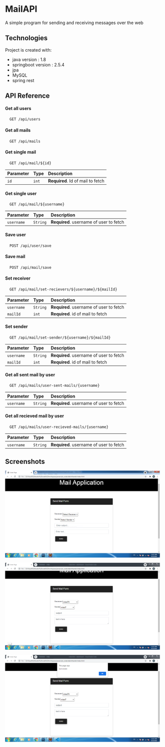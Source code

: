 # MailAPI

A simple program for sending and receiving messages over the web

## Technologies
Project is created with:

* java version : 1.8
* springboot version : 2.5.4
* jpa
* MySQL
* spring rest


## API Reference

#### Get all users

```http
  GET /api/users
```

#### Get all mails

```http
  GET /api/mails
```

#### Get single mail

```http
  GET /api/mail/${id}
```

| Parameter | Type     | Description                       |
| :-------- | :------- | :-------------------------------- |
| `id`      | `int` | **Required**. Id of mail to fetch |

#### Get single user

```http
  GET /api/mail/${username}
```

| Parameter | Type     | Description                       |
| :-------- | :------- | :-------------------------------- |
| `username`      | `String` | **Required**. username of user to fetch |

#### Save user

```http
  POST /api/user/save
```

#### Save mail

```http
  POST /api/mail/save
```  

#### Set receiver

```http
  GET /api/mail/set-recievers/${username}/${mailId}
```

| Parameter | Type     | Description                       |
| :-------- | :------- | :-------------------------------- |
| `username`      | `String` | **Required**. username of user to fetch |
| `mailId`     | `int` | **Required**. id of mail to fetch |

#### Set sender

```http
  GET /api/mail/set-sender/${username}/${mailId}
```

| Parameter | Type     | Description                       |
| :-------- | :------- | :-------------------------------- |
| `username`      | `String` | **Required**. username of user to fetch |
| `mailId`     | `int` | **Required**. id of mail to fetch |

#### Get all sent mail by user

```http
  GET /api/mails/user-sent-mails/{username}
```

| Parameter | Type     | Description                       |
| :-------- | :------- | :-------------------------------- |
| `username`      | `String` | **Required**. username of user to fetch |

#### Get all recieved mail by user

```http
  GET /api/mails/user-recieved-mails/{username}
```

| Parameter | Type     | Description                       |
| :-------- | :------- | :-------------------------------- |
| `username`      | `String` | **Required**. username of user to fetch |

## Screenshots

![App Screenshot](https://github.com/miladarianfar/MailAPI/blob/main/dabirkhaneh/screenshots/Capture.PNG)

![App Screenshot](https://github.com/miladarianfar/MailAPI/blob/main/dabirkhaneh/screenshots/Capture2.PNG)

![App Screenshot](https://github.com/miladarianfar/MailAPI/blob/main/dabirkhaneh/screenshots/Capture3.PNG)
